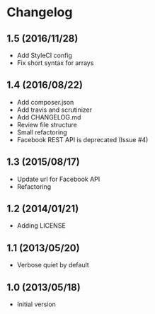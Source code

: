 # Changelog

## 1.5 (2016/11/28)

* Add StyleCI config
* Fix short syntax for arrays

## 1.4 (2016/08/22)

* Add composer.json
* Add travis and scrutinizer
* Add CHANGELOG.md
* Review file structure
* Small refactoring
* Facebook REST API is deprecated (Issue #4)

## 1.3 (2015/08/17)

* Update url for Facebook API
* Refactoring

## 1.2 (2014/01/21)

* Adding LICENSE

## 1.1 (2013/05/20)

* Verbose quiet by default

## 1.0 (2013/05/18)

* Initial version

